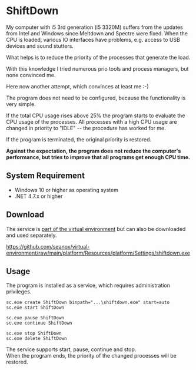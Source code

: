 # ShiftDown

My computer with i5 3rd generation (i5 3320M) suffers from the updates from
Intel and Windows since Meltdown and Spectre were fixed. When the CPU is
loaded, various IO interfaces have problems, e.g.  access to USB devices and
sound stutters.

What helps is to reduce the priority of the processes that generate the load.

With this knowledge I tried numerous prio tools and process managers, but none
convinced me.

Here now another attempt, which convinces at least me :-)

The program does not need to be configured, because the functionality is very
simple. 

If the total CPU usage rises above 25% the program starts to evaluate the CPU
usage of the processes. All processes with a high CPU usage are changed in
priority to "IDLE" -- the procedure has worked for me.

If the program is terminated, the original priority is restored.

__Against the expectation, the program does not reduce the computer's
performance, but tries to improve that all programs get enough CPU time.__


## System Requirement
- Windows 10 or higher as operating system
- .NET 4.7.x or higher


## Download

The service is [part of the virtual environment](https://github.com/seanox/virtual-environment/tree/main/platform/Resources/platform/Settings)
but can also be downloaded and used separately.

https://github.com/seanox/virtual-environment/raw/main/platform/Resources/platform/Settings/shiftdown.exe


## Usage

The program is installed as a service, which requires administration
privileges.

```
sc.exe create ShiftDown binpath="...\shiftdown.exe" start=auto
sc.exe start ShiftDown

sc.exe pause ShiftDown
sc.exe continue ShiftDown

sc.exe stop ShiftDown
sc.exe delete ShiftDown
```

The service supports start, pause, continue and stop.  
When the program ends, the priority of the changed processes will be restored.
